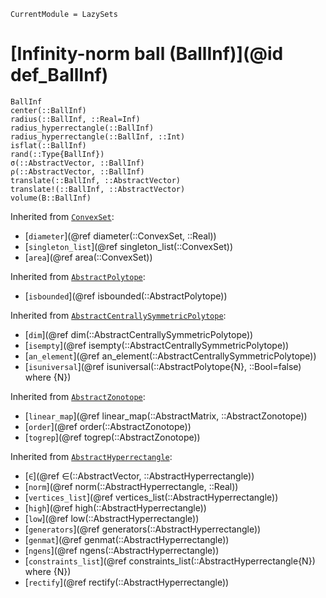 ```@meta
CurrentModule = LazySets
```

# [Infinity-norm ball (BallInf)](@id def_BallInf)

```@docs
BallInf
center(::BallInf)
radius(::BallInf, ::Real=Inf)
radius_hyperrectangle(::BallInf)
radius_hyperrectangle(::BallInf, ::Int)
isflat(::BallInf)
rand(::Type{BallInf})
σ(::AbstractVector, ::BallInf)
ρ(::AbstractVector, ::BallInf)
translate(::BallInf, ::AbstractVector)
translate!(::BallInf, ::AbstractVector)
volume(B::BallInf)
```
Inherited from [`ConvexSet`](@ref):
* [`diameter`](@ref diameter(::ConvexSet, ::Real))
* [`singleton_list`](@ref singleton_list(::ConvexSet))
* [`area`](@ref area(::ConvexSet))

Inherited from [`AbstractPolytope`](@ref):
* [`isbounded`](@ref isbounded(::AbstractPolytope))

Inherited from [`AbstractCentrallySymmetricPolytope`](@ref):
* [`dim`](@ref dim(::AbstractCentrallySymmetricPolytope))
* [`isempty`](@ref isempty(::AbstractCentrallySymmetricPolytope))
* [`an_element`](@ref an_element(::AbstractCentrallySymmetricPolytope))
* [`isuniversal`](@ref isuniversal(::AbstractPolytope{N}, ::Bool=false) where {N})

Inherited from [`AbstractZonotope`](@ref):
* [`linear_map`](@ref linear_map(::AbstractMatrix, ::AbstractZonotope))
* [`order`](@ref order(::AbstractZonotope))
* [`togrep`](@ref togrep(::AbstractZonotope))

Inherited from [`AbstractHyperrectangle`](@ref):
* [`∈`](@ref ∈(::AbstractVector, ::AbstractHyperrectangle))
* [`norm`](@ref norm(::AbstractHyperrectangle, ::Real))
* [`vertices_list`](@ref vertices_list(::AbstractHyperrectangle))
* [`high`](@ref high(::AbstractHyperrectangle))
* [`low`](@ref low(::AbstractHyperrectangle))
* [`generators`](@ref generators(::AbstractHyperrectangle))
* [`genmat`](@ref genmat(::AbstractHyperrectangle))
* [`ngens`](@ref ngens(::AbstractHyperrectangle))
* [`constraints_list`](@ref constraints_list(::AbstractHyperrectangle{N}) where {N})
* [`rectify`](@ref rectify(::AbstractHyperrectangle))
